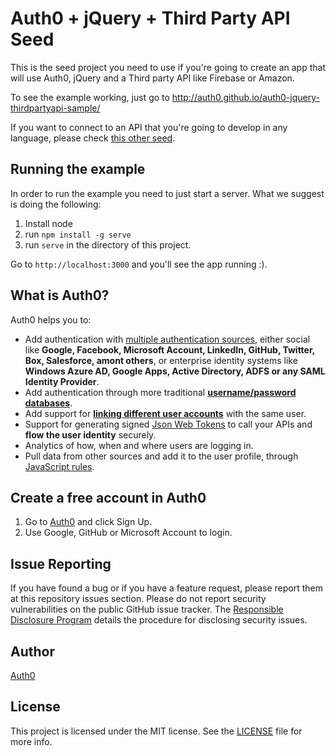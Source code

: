 # Auth0 + jQuery + Third Party API Seed

This is the seed project you need to use if you're going to create an app that will use Auth0, jQuery and a Third party API like Firebase or Amazon.

To see the example working, just go to http://auth0.github.io/auth0-jquery-thirdpartyapi-sample/

If you want to connect to an API that you're going to develop in any language, please check [this other seed](https://github.com/auth0/auth0-jquery-api-sample).

## Running the example

In order to run the example you need to just start a server. What we suggest is doing the following:

1. Install node
2. run `npm install -g serve` 
3. run `serve` in the directory of this project.

Go to `http://localhost:3000` and you'll see the app running :).

## What is Auth0?

Auth0 helps you to:

* Add authentication with [multiple authentication sources](https://docs.auth0.com/identityproviders), either social like **Google, Facebook, Microsoft Account, LinkedIn, GitHub, Twitter, Box, Salesforce, amont others**, or enterprise identity systems like **Windows Azure AD, Google Apps, Active Directory, ADFS or any SAML Identity Provider**.
* Add authentication through more traditional **[username/password databases](https://docs.auth0.com/mysql-connection-tutorial)**.
* Add support for **[linking different user accounts](https://docs.auth0.com/link-accounts)** with the same user.
* Support for generating signed [Json Web Tokens](https://docs.auth0.com/jwt) to call your APIs and **flow the user identity** securely.
* Analytics of how, when and where users are logging in.
* Pull data from other sources and add it to the user profile, through [JavaScript rules](https://docs.auth0.com/rules).

## Create a free account in Auth0

1. Go to [Auth0](https://auth0.com) and click Sign Up.
2. Use Google, GitHub or Microsoft Account to login.

## Issue Reporting

If you have found a bug or if you have a feature request, please report them at this repository issues section. Please do not report security vulnerabilities on the public GitHub issue tracker. The [Responsible Disclosure Program](https://auth0.com/whitehat) details the procedure for disclosing security issues.

## Author

[Auth0](auth0.com)

## License

This project is licensed under the MIT license. See the [LICENSE](LICENSE.txt) file for more info.
